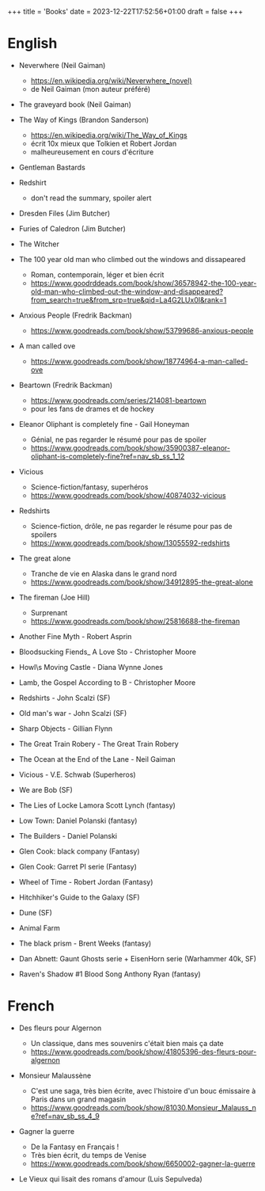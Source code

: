 +++
title = 'Books'
date = 2023-12-22T17:52:56+01:00
draft = false
+++

# English

* Neverwhere (Neil Gaiman)
    * https://en.wikipedia.org/wiki/Neverwhere_(novel)
    * de Neil Gaiman (mon auteur préféré)
 
* The graveyard book (Neil Gaiman)


* The Way of Kings (Brandon Sanderson)
    * https://en.wikipedia.org/wiki/The_Way_of_Kings
    * écrit 10x mieux que Tolkien et Robert Jordan
    * malheureusement en cours d'écriture
 
* Gentleman Bastards 

* Redshirt 
    * don't read the summary, spoiler alert

 
* Dresden Files (Jim Butcher)
* Furies of Caledron (Jim Butcher)
* The Witcher 
 
* The 100 year old man who climbed out the windows and dissapeared
    * Roman, contemporain, léger et bien écrit 
    * https://www.goodrddeads.com/book/show/36578942-the-100-year-old-man-who-climbed-out-the-window-and-disappeared?from_search=true&from_srp=true&qid=La4G2LUx0I&rank=1
 
* Anxious People (Fredrik Backman)
    * https://www.goodreads.com/book/show/53799686-anxious-people
* A man called ove
    * https://www.goodreads.com/book/show/18774964-a-man-called-ove
* Beartown (Fredrik Backman)
    * https://www.goodreads.com/series/214081-beartown
    * pour les fans de drames et de hockey

* Eleanor Oliphant is completely fine - Gail Honeyman      
    * Génial, ne pas regarder le résumé pour pas de spoiler
    * https://www.goodreads.com/book/show/35900387-eleanor-oliphant-is-completely-fine?ref=nav_sb_ss_1_12
 
* Vicious 
    * Science-fiction/fantasy, superhéros
    * https://www.goodreads.com/book/show/40874032-vicious
 
* Redshirts
    * Science-fiction, drôle, ne pas regarder le résume pour pas de spoilers
    * https://www.goodreads.com/book/show/13055592-redshirts
 
* The great alone 
    * Tranche de vie en Alaska dans le grand nord
    * https://www.goodreads.com/book/show/34912895-the-great-alone
 
* The fireman (Joe Hill) 
    * Surprenant
    * https://www.goodreads.com/book/show/25816688-the-fireman
 

* Another Fine Myth - Robert Asprin                  

* Bloodsucking Fiends_ A Love Sto - Christopher Moore

* Howl\s Moving Castle - Diana Wynne Jones          

* Lamb, the Gospel According to B - Christopher Moore

* Redshirts - John Scalzi (SF)                     

* Old man's war - John Scalzi (SF)

* Sharp Objects - Gillian Flynn  

* The Great Train Robery - The Great Train Robery

* The Ocean at the End of the Lane - Neil Gaiman

* Vicious - V.E. Schwab (Superheros)

* We are Bob (SF)

* The Lies of Locke Lamora Scott Lynch (fantasy)

* Low Town: Daniel Polanski (fantasy)

* The Builders - Daniel Polanski 

* Glen Cook: black company (Fantasy)
* Glen Cook: Garret PI serie (Fantasy)


* Wheel of Time - Robert Jordan (Fantasy)

* Hitchhiker's Guide to the Galaxy (SF)
 
* Dune (SF)
 
* Animal Farm
 
* The black prism - Brent Weeks (fantasy)

* Dan Abnett: Gaunt Ghosts serie + EisenHorn serie (Warhammer 40k, SF)

* Raven's Shadow #1 Blood Song Anthony Ryan (fantasy)


# French 
 
* Des fleurs pour Algernon
    * Un classique, dans mes souvenirs c'était bien mais ça date
    * https://www.goodreads.com/book/show/41805396-des-fleurs-pour-algernon

* Monsieur Malaussène
    * C'est une saga, très bien écrite, avec l'histoire d'un bouc émissaire à Paris dans un grand magasin
    * https://www.goodreads.com/book/show/81030.Monsieur_Malauss_ne?ref=nav_sb_ss_4_9 
 
* Gagner la guerre 
    * De la Fantasy en Français !
    * Très bien écrit, du temps de Venise
    * https://www.goodreads.com/book/show/6650002-gagner-la-guerre
 
* Le Vieux qui lisait des romans d'amour (Luis Sepulveda)
